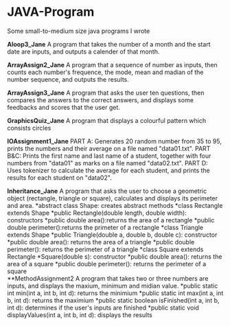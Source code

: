 # JAVA-Program
Some small-to-medium size java programs I wrote

**Aloop3_Jane**
  A program that takes the number of a month and the start date are inputs, and outputs a calender of that month.
  
**ArrayAssign2_Jane**
  A program that a sequence of number as inputs, then counts each number's frequence, the mode, mean and madian of the number sequence, and outputs the results.  
  
**ArrayAssign3_Jane**
  A program that asks the user ten questions, then compares the answers to the correct answers, and displays some feedbacks and scores that the user get. 
  
**GraphicsQuiz_Jane**
  A program that displays a colourful pattern which consists circles  
  
**IOAssignment1_Jane**
  PART A: Generates 20 random number from 35 to 95, prints the numbers and their average on a file named "data01.txt".
  PART B&C: Prints the first name and last name of a student, together with four numbers from "data01" as marks on a file named "data02.txt".
  PART D: Uses tokenizer to calculate the average for each student, and prints the results for each student on "data02".
  
**Inheritance_Jane**
  A program that asks the user to choose a geometric object (rectangle, triangle or square), calculates and displays its perimeter and area.
  *abstract class Shape: creates abstract methods
  *class Rectangle extends Shape
    *public Rectangle(double length, double width): constructors
	*public double area():returns the area of a rectangle
	*public double perimeter():returns the primeter of a rectangle
  *class Triangle extends Shape
    *public Triangle(double a, double b, double c): constructor
    *public double area(): returns the area of a triangle
    *public double perimeter(): returns the perimeter of a triangle
  *class Square extends Rectangle
    *Square(double s): constructor
    *public double area(): returns the area of a square
    *public double perimeter(): returns the perimeter of a square	
**MethodAssignment2
  A program that takes two or three numbers are inputs, and displays the maxium, minimum and midian value.
  *public static int min(int a, int b, int d): returns the minimium
  *public static int max(int a, int b, int d): returns the maximium
  *public static boolean isFinished(int a, int b, int d): determines if the user's inputs are finished
  *public static void displayValues(int a, int b, int d): displays the results  

